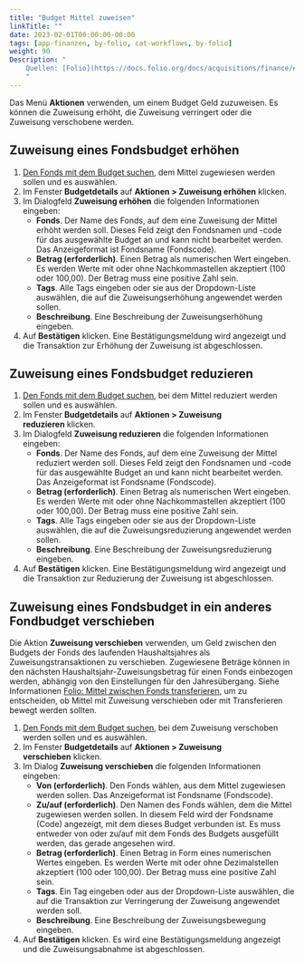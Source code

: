 ```yaml
---
title: "Budget Mittel zuweisen"
linkTitle: ""
date: 2023-02-01T00:00:00-00:00
tags: [app-finanzen, by-folio, cat-workflows, by-folio]
weight: 90
Description: "
    Quellen: [Folio](https://docs.folio.org/docs/acquisitions/finance/#allocating-money-to-a-budget) & [GBV](https://info.gbv.de/display/FOLIOGBVEXTERN/Folio:+Budget+Mittel+zuweisen)
    "
---
```


Das Menü **Aktionen** verwenden, um einem Budget Geld zuzuweisen. Es können die Zuweisung erhöht, die Zuweisung verringert oder die Zuweisung verschobene werden.

## Zuweisung eines Fondsbudget erhöhen

1.  [Den Fonds mit dem Budget suchen](https://info.gbv.de/display/FOLIOGBVEXTERN/Folio%3A+Haushaltsjahr%2C+Etat%2C+Gruppe%2C+Fonds+suchen), dem Mittel zugewiesen werden sollen und es auswählen.
2.  Im Fenster **Budgetdetails** auf **Aktionen > Zuweisung erhöhen** klicken.
3.  Im Dialogfeld **Zuweisung erhöhen** die folgenden Informationen eingeben:
    -   **Fonds**. Der Name des Fonds, auf dem eine Zuweisung der Mittel erhöht werden soll. Dieses Feld zeigt den Fondsnamen und -code für das ausgewählte Budget an und kann nicht bearbeitet werden. Das Anzeigeformat ist Fondsname (Fondscode).
    -   **Betrag (erforderlich)**. Einen Betrag als numerischen Wert eingeben. Es werden Werte mit oder ohne Nachkommastellen akzeptiert (100 oder 100,00). Der Betrag muss eine positive Zahl sein.
    -   **Tags**. Alle Tags eingeben oder sie aus der Dropdown-Liste auswählen, die auf die Zuweisungserhöhung angewendet werden sollen.
    -   **Beschreibung**. Eine Beschreibung der Zuweisungserhöhung eingeben.
4.  Auf **Bestätigen** klicken. Eine Bestätigungsmeldung wird angezeigt und die Transaktion zur Erhöhung der Zuweisung ist abgeschlossen.

## Zuweisung eines Fondsbudget reduzieren

1.  [Den Fonds mit dem Budget suchen](https://info.gbv.de/display/FOLIOGBVEXTERN/Folio%3A+Haushaltsjahr%2C+Etat%2C+Gruppe%2C+Fonds+suchen), bei dem Mittel reduziert werden sollen und es auswählen.
2.  Im Fenster **Budgetdetails** auf **Aktionen > Zuweisung reduzieren** klicken.
3.  Im Dialogfeld **Zuweisung reduzieren** die folgenden Informationen eingeben:
    -   **Fonds**. Der Name des Fonds, auf dem eine Zuweisung der Mittel reduziert werden soll. Dieses Feld zeigt den Fondsnamen und -code für das ausgewählte Budget an und kann nicht bearbeitet werden. Das Anzeigeformat ist Fondsname (Fondscode).
    -   **Betrag (erforderlich)**. Einen Betrag als numerischen Wert eingeben. Es werden Werte mit oder ohne Nachkommastellen akzeptiert (100 oder 100,00). Der Betrag muss eine positive Zahl sein.
    -   **Tags**. Alle Tags eingeben oder sie aus der Dropdown-Liste auswählen, die auf die Zuweisungsreduzierung angewendet werden sollen.
    -   **Beschreibung**. Eine Beschreibung der Zuweisungsreduzierung eingeben.
4.  Auf **Bestätigen** klicken. Eine Bestätigungsmeldung wird angezeigt und die Transaktion zur Reduzierung der Zuweisung ist abgeschlossen.

## Zuweisung eines Fondsbudget in ein anderes Fondbudget verschieben

Die Aktion **Zuweisung verschieben** verwenden, um Geld zwischen den Budgets der Fonds des laufenden Haushaltsjahres als Zuweisungstransaktionen zu verschieben. Zugewiesene Beträge können in den nächsten Haushaltsjahr-Zuweisungsbetrag für einen Fonds einbezogen werden, abhängig von den Einstellungen für den Jahresübergang. Siehe Informationen [Folio: Mittel zwischen Fonds transferieren](https://info.gbv.de/display/FOLIOGBVEXTERN/Folio%3A+Mittel+zwischen+Fonds+transferieren), um zu entscheiden, ob Mittel mit Zuweisung verschieben oder mit Transferieren bewegt werden sollten.

1.  [Den Fonds mit dem Budget suchen](https://info.gbv.de/display/FOLIOGBVEXTERN/Folio%3A+Haushaltsjahr%2C+Etat%2C+Gruppe%2C+Fonds+suchen), bei dem Zuweisung verschoben werden sollen und es auswählen.
2.  Im Fenster **Budgetdetails** auf **Aktionen > Zuweisung verschieben** klicken.
3.  Im Dialog **Zuweisung verschieben** die folgenden Informationen eingeben:
    -   **Von (erforderlich)**. Den Fonds wählen, aus dem Mittel zugewiesen werden sollen. Das Anzeigeformat ist Fondsname (Fondscode).
    -   **Zu/auf (erforderlich)**. Den Namen des Fonds wählen, dem die Mittel zugewiesen werden sollen. In diesem Feld wird der Fondsname (Code) angezeigt, mit dem dieses Budget verbunden ist. Es muss entweder von oder zu/auf mit dem Fonds des Budgets ausgefüllt werden, das gerade angesehen wird.
    -   **Betrag (erforderlich)**. Einen Betrag in Form eines numerischen Wertes eingeben. Es werden Werte mit oder ohne Dezimalstellen akzeptiert (100 oder 100,00). Der Betrag muss eine positive Zahl sein.
    -   **Tags**. Ein Tag eingeben oder aus der Dropdown-Liste auswählen, die auf die Transaktion zur Verringerung der Zuweisung angewendet werden soll.
    -   **Beschreibung**. Eine Beschreibung der Zuweisungsbewegung eingeben.
4.  Auf **Bestätigen** klicken. Es wird eine Bestätigungsmeldung angezeigt und die Zuweisungsabnahme ist abgeschlossen.
